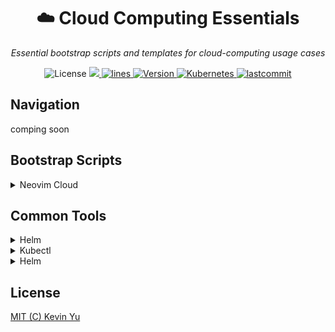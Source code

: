 <h1 align="center"> ☁️ Cloud Computing Essentials</h1>
<p align="center">
    <em>Essential bootstrap scripts and templates for cloud-computing usage cases</em>
</p>

<p align="center">
    <img src="https://img.shields.io/github/license/yqlbu/cloud-computing-essentials?color=critical" alt="License"/>
    <a href="https://hits.seeyoufarm.com">
      <img src="https://hits.seeyoufarm.com/api/count/incr/badge.svg?url=https%3A%2F%2Fgithub.com%2Fyqlbu%2Fcloud-computing-essentials&count_bg=%238C8C8B&title_bg=%23555555&icon=&icon_color=%23E7E7E7&title=hits&edge_flat=false"/>
    </a>
    <a href="https://img.shields.io/tokei/lines/github/yqlbu/cloud-computing-essentials?color=orange">
      <img src="https://img.shields.io/tokei/lines/github/yqlbu/cloud-computing-essentials?color=orange" alt="lines">
    </a>
    <a href="https://hub.docker.com/repository/docker/hikariai/">
        <img src="https://img.shields.io/badge/docker-v20.10-blue" alt="Version">
    </a>
    <a href="https://github.com/neovim/neovim">
        <img src="https://img.shields.io/badge/kubernetes-v1.21-navy.svg" alt="Kubernetes"/>
    </a>
    <a href="https://github.com/yqlbu/cloud-computing-essentials">
        <img src="https://img.shields.io/github/last-commit/yqlbu/cloud-computing-essentials" alt="lastcommit"/>
    </a>

</p>

## Navigation

comping soon

## Bootstrap Scripts

<details><summary>Neovim Cloud</summary>

</br>

```bash
curl -fsSL https://get.hikariai.net/api/neovim | sudo bash -
```

</p></details>

## Common Tools

<details><summary>Helm</summary>

</br>

```bash
$ sudo wget -qO- https://get.docker.com/ | sh
$ sudo usermod -aG docker $USER
$ sudo systemctl enable docker
```

</p></details>

<details><summary>Kubectl</summary>

</br>

```bash
$ curl -LO "https://dl.k8s.io/release/$(curl -L -s https://dl.k8s.io/release/stable.txt)/bin/linux/amd64/kubectl"
$ sudo chmod u+x kubectl && sudo mv kubectl /usr/bin
```

</p></details>

<details><summary>Helm</summary>

</br>

```bash
$ curl -fsSL -o get_helm.sh https://raw.githubusercontent.com/helm/helm/master/scripts/get-helm-3
$ sudo chmod u+x get_helm.sh
$ ./get_helm.sh
```

</p></details>

## License

[MIT (C) Kevin Yu](https://github.com/yqlbu/cloud-computing-essentials/blob/master/LICENSE)

